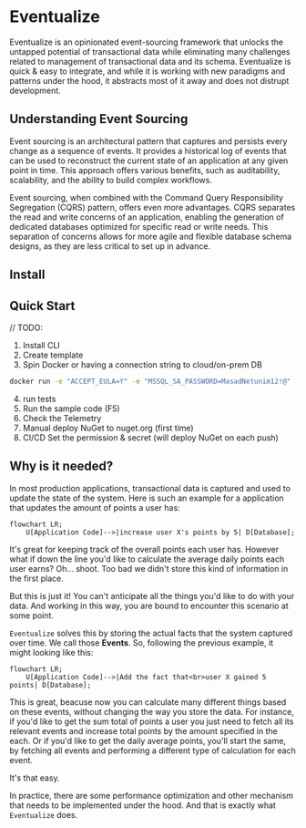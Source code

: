 # Eventualize

Eventualize is an opinionated event-sourcing framework that unlocks the untapped potential of transactional data while eliminating many challenges related to management of transactional data and its schema.
Eventualize is quick & easy to integrate, and while it is working with new paradigms and patterns under the hood, it abstracts most of it away and does not distrupt development.

## Understanding Event Sourcing
Event sourcing is an architectural pattern that captures and persists every change as a sequence of events. It provides a historical log of events that can be used to reconstruct the current state of an application at any given point in time. This approach offers various benefits, such as auditability, scalability, and the ability to build complex workflows.

Event sourcing, when combined with the Command Query Responsibility Segregation (CQRS) pattern, offers even more advantages. CQRS separates the read and write concerns of an application, enabling the generation of dedicated databases optimized for specific read or write needs. This separation of concerns allows for more agile and flexible database schema designs, as they are less critical to set up in advance.

## Install

## Quick Start

// TODO: 
1. Install CLI
2. Create template
3. Spin Docker or having a connection string to cloud/on-prem DB
```bash
docker run -e "ACCEPT_EULA=Y" -e "MSSQL_SA_PASSWORD=MasadNetunim12!@" -p 1433:1433 --name sql --hostname sql -d  mcr.microsoft.com/mssql/server:2022-latest
```
4. run tests
5. Run the sample code (F5)
6. Check the Telemetry
7. Manual deploy NuGet to nuget.org (first time)
7. CI/CD Set the permission & secret (will deploy NuGet on each push)

## Why is it needed?
In most production applications, transactional data is captured and used to update the state of the system.
Here is such an example for a application that updates the amount of points a user has:
```mermaid
flowchart LR;
    U[Application Code]-->|increase user X's points by 5| D[Database];
```

It's great for keeping track of the overall points each user has.
However what if down the line you'd like to calculate the average daily points each user earns?
Oh... shoot. Too bad we didn't store this kind of information in the first place.

But this is just it!
You can't anticipate all the things you'd like to do with your data.
And working in this way, you are bound to encounter this scenario at some point.

`Eventualize` solves this by storing the actual facts that the system captured over time. We call those **Events**. So, following the previous example, it might looking like this:

```mermaid
flowchart LR;
    U[Application Code]-->|Add the fact that<br>user X gained 5 points| D[Database];
```
This is great, beacuse now you can calculate many different things based on these events, without changing the way you store the data.
For instance, if you'd like to get the sum total of points a user you just need to fetch all its relevant events and increase total points by the amount specified in the each.
Or if you'd like to get the daily average points, you'll start the same, by fetching all events and performing a different type of calculation for each event.

It's that easy.

In practice, there are some performance optimization and other mechanism that needs to be implemented under the hood. And that is exactly what `Eventualize` does.



